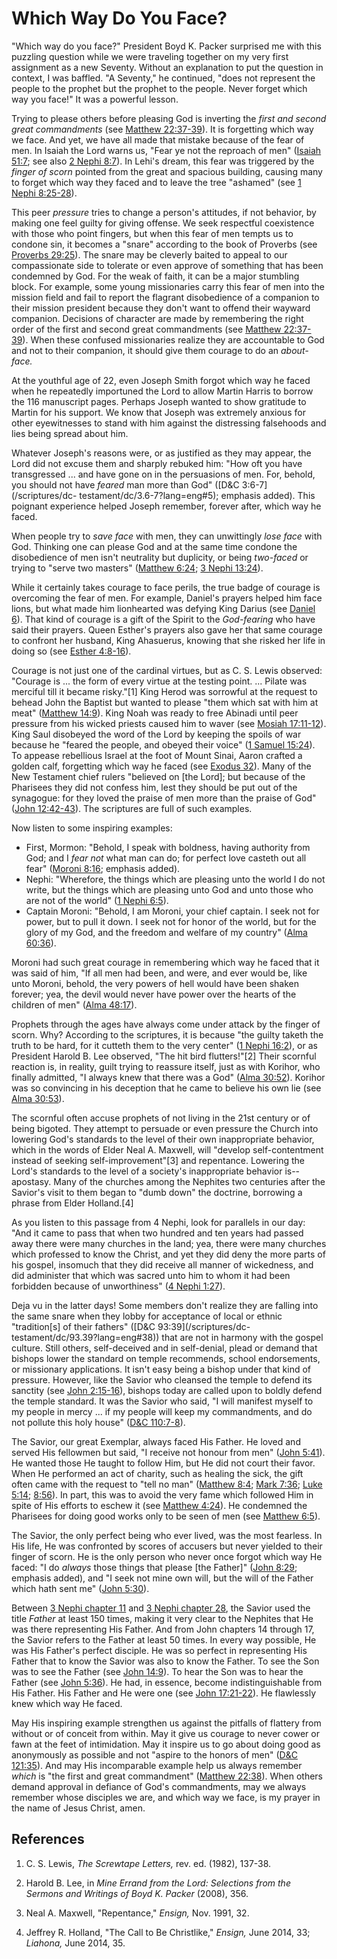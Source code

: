 # Which Way Do You Face?

"Which way do you face?" President Boyd K. Packer surprised me with this
puzzling question while we were traveling together on my very first assignment
as a new Seventy. Without an explanation to put the question in context, I was
baffled. "A Seventy," he continued, "does not represent the people to the
prophet but the prophet to the people. Never forget which way you face!" It
was a powerful lesson.

Trying to please others before pleasing God is inverting the _first and second
great commandments_ (see [Matthew
22:37-39](/scriptures/nt/matt/22.37-39?lang=eng#36)). It is forgetting which
way we face. And yet, we have all made that mistake because of the fear of
men. In Isaiah the Lord warns us, "Fear ye not the reproach of men" ([Isaiah
51:7](/scriptures/ot/isa/51.7?lang=eng#6); see also [2 Nephi
8:7](/scriptures/bofm/2-ne/8.7?lang=eng#6)). In Lehi's dream, this fear was
triggered by the _finger of scorn_ pointed from the great and spacious
building, causing many to forget which way they faced and to leave the tree
"ashamed" (see [1 Nephi 8:25-28](/scriptures/bofm/1-ne/8.25-28?lang=eng#24)).

This peer _pressure_ tries to change a person's attitudes, if not behavior, by
making one feel guilty for giving offense. We seek respectful coexistence with
those who point fingers, but when this fear of men tempts us to condone sin,
it becomes a "snare" according to the book of Proverbs (see [Proverbs
29:25](/scriptures/ot/prov/29.25?lang=eng#24)). The snare may be cleverly
baited to appeal to our compassionate side to tolerate or even approve of
something that has been condemned by God. For the weak of faith, it can be a
major stumbling block. For example, some young missionaries carry this fear of
men into the mission field and fail to report the flagrant disobedience of a
companion to their mission president because they don't want to offend their
wayward companion. Decisions of character are made by remembering the right
order of the first and second great commandments (see [Matthew
22:37-39](/scriptures/nt/matt/22.37-39?lang=eng#36)). When these confused
missionaries realize they are accountable to God and not to their companion,
it should give them courage to do an _about-face._

At the youthful age of 22, even Joseph Smith forgot which way he faced when he
repeatedly importuned the Lord to allow Martin Harris to borrow the 116
manuscript pages. Perhaps Joseph wanted to show gratitude to Martin for his
support. We know that Joseph was extremely anxious for other eyewitnesses to
stand with him against the distressing falsehoods and lies being spread about
him.

Whatever Joseph's reasons were, or as justified as they may appear, the Lord
did not excuse them and sharply rebuked him: "How oft you have transgressed ...
and have gone on in the persuasions of men. For, behold, you should not have
_feared_ man more than God" ([D&amp;C 3:6-7](/scriptures/dc-
testament/dc/3.6-7?lang=eng#5); emphasis added). This poignant experience
helped Joseph remember, forever after, which way he faced.

When people try to _save face_ with men, they can unwittingly _lose face_ with
God. Thinking one can please God and at the same time condone the disobedience
of men isn't neutrality but duplicity, or being _two-faced_ or trying to
"serve two masters" ([Matthew 6:24](/scriptures/nt/matt/6.24?lang=eng#23); [3
Nephi 13:24](/scriptures/bofm/3-ne/13.24?lang=eng#23)).

While it certainly takes courage to face perils, the true badge of courage is
overcoming the fear of men. For example, Daniel's prayers helped him face
lions, but what made him lionhearted was defying King Darius (see [Daniel
6](/scriptures/ot/dan/6?lang=eng)). That kind of courage is a gift of the
Spirit to the _God-fearing_ who have said their prayers. Queen Esther's
prayers also gave her that same courage to confront her husband, King
Ahasuerus, knowing that she risked her life in doing so (see [Esther
4:8-16](/scriptures/ot/esth/4.8-16?lang=eng#7)).

Courage is not just one of the cardinal virtues, but as C. S. Lewis observed:
"Courage is ... the form of every virtue at the testing point. ... Pilate was
merciful till it became risky."[1] King Herod was sorrowful at the request to
behead John the Baptist but wanted to please "them which sat with him at meat"
([Matthew 14:9](/scriptures/nt/matt/14.9?lang=eng#8)). King Noah was ready to
free Abinadi until peer pressure from his wicked priests caused him to waver
(see [Mosiah 17:11-12](/scriptures/bofm/mosiah/17.11-12?lang=eng#10)). King
Saul disobeyed the word of the Lord by keeping the spoils of war because he
"feared the people, and obeyed their voice" ([1 Samuel
15:24](/scriptures/ot/1-sam/15.24?lang=eng#23)). To appease rebellious Israel
at the foot of Mount Sinai, Aaron crafted a golden calf, forgetting which way
he faced (see [Exodus 32](/scriptures/ot/ex/32?lang=eng)). Many of the New
Testament chief rulers "believed on [the Lord]; but because of the Pharisees
they did not confess him, lest they should be put out of the synagogue: for
they loved the praise of men more than the praise of God" ([John
12:42-43](/scriptures/nt/john/12.42-43?lang=eng#41)). The scriptures are full
of such examples.

Now listen to some inspiring examples:

  * First, Mormon: "Behold, I speak with boldness, having authority from God; and I _fear not_ what man can do; for perfect love casteth out all fear" ([Moroni 8:16](/scriptures/bofm/moro/8.16?lang=eng#15); emphasis added). 
  * Nephi: "Wherefore, the things which are pleasing unto the world I do not write, but the things which are pleasing unto God and unto those who are not of the world" ([1 Nephi 6:5](/scriptures/bofm/1-ne/6.5?lang=eng#4)). 
  * Captain Moroni: "Behold, I am Moroni, your chief captain. I seek not for power, but to pull it down. I seek not for honor of the world, but for the glory of my God, and the freedom and welfare of my country" ([Alma 60:36](/scriptures/bofm/alma/60.36?lang=eng#35)). 

Moroni had such great courage in remembering which way he faced that it was
said of him, "If all men had been, and were, and ever would be, like unto
Moroni, behold, the very powers of hell would have been shaken forever; yea,
the devil would never have power over the hearts of the children of men"
([Alma 48:17](/scriptures/bofm/alma/48.17?lang=eng#16)).

Prophets through the ages have always come under attack by the finger of
scorn. Why? According to the scriptures, it is because "the guilty taketh the
truth to be hard, for it cutteth them to the very center" ([1 Nephi
16:2](/scriptures/bofm/1-ne/16.2?lang=eng#1)), or as President Harold B. Lee
observed, "The hit bird flutters!"[2] Their scornful reaction is, in reality,
guilt trying to reassure itself, just as with Korihor, who finally admitted,
"I always knew that there was a God" ([Alma
30:52](/scriptures/bofm/alma/30.52?lang=eng#51)). Korihor was so convincing in
his deception that he came to believe his own lie (see [Alma
30:53](/scriptures/bofm/alma/30.53?lang=eng#52)).

The scornful often accuse prophets of not living in the 21st century or of
being bigoted. They attempt to persuade or even pressure the Church into
lowering God's standards to the level of their own inappropriate behavior,
which in the words of Elder Neal A. Maxwell, will "develop self-contentment
instead of seeking self-improvement"[3] and repentance. Lowering the Lord's
standards to the level of a society's inappropriate behavior is--apostasy.
Many of the churches among the Nephites two centuries after the Savior's visit
to them began to "dumb down" the doctrine, borrowing a phrase from Elder
Holland.[4]

As you listen to this passage from 4 Nephi, look for parallels in our day:
"And it came to pass that when two hundred and ten years had passed away there
were many churches in the land; yea, there were many churches which professed
to know the Christ, and yet they did deny the more parts of his gospel,
insomuch that they did receive all manner of wickedness, and did administer
that which was sacred unto him to whom it had been forbidden because of
unworthiness" ([4 Nephi 1:27](/scriptures/bofm/4-ne/1.27?lang=eng#26)).

Deja vu in the latter days! Some members don't realize they are falling into
the same snare when they lobby for acceptance of local or ethnic "tradition[s]
of their fathers" ([D&amp;C 93:39](/scriptures/dc-
testament/dc/93.39?lang=eng#38)) that are not in harmony with the gospel
culture. Still others, self-deceived and in self-denial, plead or demand that
bishops lower the standard on temple recommends, school endorsements, or
missionary applications. It isn't easy being a bishop under that kind of
pressure. However, like the Savior who cleansed the temple to defend its
sanctity (see [John 2:15-16](/scriptures/nt/john/2.15-16?lang=eng#14)),
bishops today are called upon to boldly defend the temple standard. It was the
Savior who said, "I will manifest myself to my people in mercy ... if my people
will keep my commandments, and do not pollute this holy house" ([D&amp;C
110:7-8](/scriptures/dc-testament/dc/110.7-8?lang=eng#6)).

The Savior, our great Exemplar, always faced His Father. He loved and served
His fellowmen but said, "I receive not honour from men" ([John
5:41](/scriptures/nt/john/5.41?lang=eng#40)). He wanted those He taught to
follow Him, but He did not court their favor. When He performed an act of
charity, such as healing the sick, the gift often came with the request to
"tell no man" ([Matthew 8:4](/scriptures/nt/matt/8.4?lang=eng#3); [Mark
7:36](/scriptures/nt/mark/7.36?lang=eng#35); [Luke
5:14](/scriptures/nt/luke/5.14?lang=eng#13);
[8:56](/scriptures/nt/luke/8.56?lang=eng#55)). In part, this was to avoid the
very fame which followed Him in spite of His efforts to eschew it (see
[Matthew 4:24](/scriptures/nt/matt/4.24?lang=eng#23)). He condemned the
Pharisees for doing good works only to be seen of men (see [Matthew
6:5](/scriptures/nt/matt/6.5?lang=eng#4)).

The Savior, the only perfect being who ever lived, was the most fearless. In
His life, He was confronted by scores of accusers but never yielded to their
finger of scorn. He is the only person who never once forgot which way He
faced: "I do _always_ those things that please [the Father]" ([John
8:29](/scriptures/nt/john/8.29?lang=eng#28); emphasis added), and "I seek not
mine own will, but the will of the Father which hath sent me" ([John
5:30](/scriptures/nt/john/5.30?lang=eng#29)).

Between [3 Nephi chapter 11](/scriptures/bofm/3-ne/11?lang=eng) and [3 Nephi
chapter 28](/scriptures/bofm/3-ne/28?lang=eng), the Savior used the title
_Father_ at least 150 times, making it very clear to the Nephites that He was
there representing His Father. And from John chapters 14 through 17, the
Savior refers to the Father at least 50 times. In every way possible, He was
His Father's perfect disciple. He was so perfect in representing His Father
that to know the Savior was also to know the Father. To see the Son was to see
the Father (see [John 14:9](/scriptures/nt/john/14.9?lang=eng#8)). To hear the
Son was to hear the Father (see [John
5:36](/scriptures/nt/john/5.36?lang=eng#35)). He had, in essence, become
indistinguishable from His Father. His Father and He were one (see [John
17:21-22](/scriptures/nt/john/17.21-22?lang=eng#20)). He flawlessly knew which
way He faced.

May His inspiring example strengthen us against the pitfalls of flattery from
without or of conceit from within. May it give us courage to never cower or
fawn at the feet of intimidation. May it inspire us to go about doing good as
anonymously as possible and not "aspire to the honors of men" ([D&amp;C
121:35](/scriptures/dc-testament/dc/121.35?lang=eng#34)). And may His
incomparable example help us always remember _which_ is "the first and great
commandment" ([Matthew 22:38](/scriptures/nt/matt/22.38?lang=eng#37)). When
others demand approval in defiance of God's commandments, may we always
remember whose disciples we are, and which way we face, is my prayer in the
name of Jesus Christ, amen.

## References

  1. C. S. Lewis, _The Screwtape Letters,_ rev. ed. (1982), 137-38.

  2. Harold B. Lee, in _Mine Errand from the Lord: Selections from the Sermons and Writings of Boyd K. Packer_ (2008), 356.

  3. Neal A. Maxwell, "Repentance," _Ensign,_ Nov. 1991, 32.

  4. Jeffrey R. Holland, "The Call to Be Christlike," _Ensign,_ June 2014, 33; _Liahona,_ June 2014, 35.

